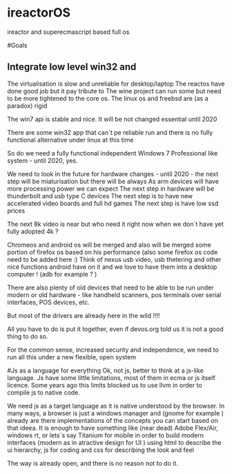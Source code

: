ireactorOS
==========

ireactor and superecmascript based full os

#Goals
## Integrate low level win32 and 
The virtualisation is slow and unreliable for desktop/laptop 
The reactos have done good job but it pay tribute to 
The wine project can run some but need to be more tightened to the core os.
The linux os and freebsd are (as a paradox)  rigid 

The win7 api is stable and nice. It will be not changed essential until 2020

There are some win32 app that can`t pe reliable run and there is no fully functional alternative under linux at this time

So do we need a fully functional independent Windows 7 Professional like system - until 2020, yes.

We need to look in the future for hardware changes - until 2020 - the next step will be miaturisation but there will be always 
As arm devices will have more processing power we can expect 
The next step in hardware will be thunderbolt and usb type C devices
The next step is to have new accelerated video boards and full hd games
The next step is have low ssd prices

The next 8k video is near but who need it right now when we don`t have yet fully adopted 4k ?



Chromeos and android os will be merged and also will be merged some portion of firefox os based on his performance (also some firefox os code need to be added here :) Think of nexus usb video, usb thetering and other nice functions android have on it and we love to have them into a desktop computer ! (adb for example ? )

There are also plenty of old devices that need to be able to be run under modern or old hardware - like handheld scanners, pos terminals over serial interfaces, POS devices, etc.

But most of the drivers are already here in the wild !!!!

All you have to do is put it together, even if devos.org told us it is not a good thing to do so.

For the common sense, increased security and independence, we need to run all this under a new flexible, open system

#Js as a language for everything
Ok, not js, better to think at a js-like language.
Js have some little limitations, most of them in ecma or js itself licence.
Some years ago this limits blocked us to use llvm in order to compile js to native code.

We need js as a target language as it is native understood by the browser. In many ways, a browser is just a windows manager and (gnome for example ) already are there implementations of the concepts you can start based on that ideea. It is enough to have something like (near dead) Adobe Flex/Air, windows rt, or lets`s say Titanium for mobile in order to build modern interfaces (modern as in atractive design for UI ) using html to describe the ui hierarchy, js for coding and css for describing the look and feel

The way is already open, and there is no reason not to do it.







